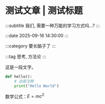 # 测试文章 | 测试标题

:::subtitle
我们, 需要一种万能的学习方式吗...?
:::

:::date
2025-09-16 14:30:00
:::

:::category
要长脑子了
:::

:::tag
思考, 方法论
:::

这是一段文字。

```python
def hello():
    # 这是注释
    print("Hello World")
```

数学公式：$E = mc^2$

